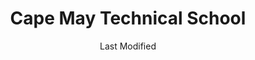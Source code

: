 ---
layout: location-page
date: Last Modified
description: "Local COVID-19 testing is available at Cape May Technical School in Cape May Court, New Jersey, USA."
permalink: "locations/new-jersey/cape-may-court/cape-may-technical-school/"
tags:
  - locations
  - new-jersey
title: Cape May Technical School
state: New Jersey
stateAbbr: NJ
hood: "Cape May County"
address: "188 Crest Haven Road"
city: "Cape May Court"
zip: "09210"
mapUrl: "http://maps.apple.com/?q=Cape+May+Technical+School&address=188+Crest+Haven+Road,Cape+May+Court,New+Jersey,09210"
locationType: Drive-thru
phone: "856-451-4700"
website: "https://www.completecarenj.org/request-an-appointment/"
onlineBooking: true
closed: undefined
closedUpdate: April 17th, 2020
notes: "By appointment only. Local residents only. Requires phone screen."
days: Contact for hours of operation.
ctaMessage: Schedule a test
ctaUrl: "https://www.completecarenj.org/request-an-appointment/"
---